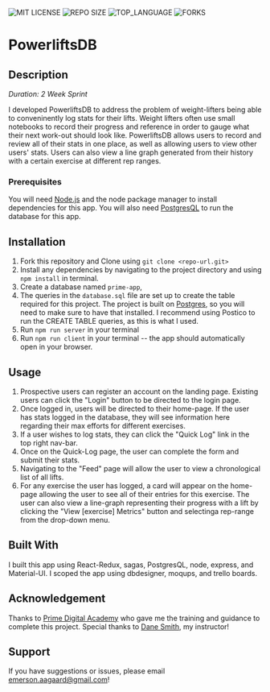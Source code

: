 ![MIT LICENSE](https://img.shields.io/github/license/scottbromander/the_marketplace.svg?style=flat-square)
![REPO SIZE](https://img.shields.io/github/repo-size/scottbromander/the_marketplace.svg?style=flat-square)
![TOP_LANGUAGE](https://img.shields.io/github/languages/top/scottbromander/the_marketplace.svg?style=flat-square)
![FORKS](https://img.shields.io/github/forks/scottbromander/the_marketplace.svg?style=social)

# PowerliftsDB

## Description

_Duration: 2 Week Sprint_

I developed PowerliftsDB to address the problem of weight-lifters being able to conveninently log stats for their lifts. Weight lifters often use small notebooks to record their progress and reference in order to gauge what their next work-out should look like. PowerliftsDB allows users to record and review all of their stats in one place, as well as allowing users to view other users' stats. Users can also view a line graph generated from their history with a certain exercise at different rep ranges.

### Prerequisites

You will need [Node.js](https://nodejs.org/en/) and the node package manager to install dependencies for this app.
You will also need [PostgresQL](https://www.postgresql.org/) to run the database for this app.

## Installation

1. Fork this repository and Clone using `git clone <repo-url.git>`
2. Install any dependencies by navigating to the project directory and using `npm install` in terminal.
3. Create a database named `prime-app`,
4. The queries in the `database.sql` file are set up to create the table required for this project.
   The project is built on [Postgres](https://www.postgresql.org/download/), so you will need to make sure to have that installed.
   I recommend using Postico to run the CREATE TABLE queries, as this is what I used.
7. Run `npm run server` in your terminal
8. Run `npm run client` in your terminal -- the app should automatically open in your browser.

## Usage

1. Prospective users can register an account on the landing page. Existing users can click the "Login" button to be directed to the login page.
2. Once logged in, users will be directed to their home-page. If the user has stats logged in the database, they will see information here regarding their max efforts for different exercises.
3. If a user wishes to log stats, they can click the "Quick Log" link in the top right nav-bar.
4. Once on the Quick-Log page, the user can complete the form and submit their stats.
5. Navigating to the "Feed" page will allow the user to view a chronological list of all lifts.
6. For any exercise the user has logged, a card will appear on the home-page allowing the user to see all of their entries for this exercise. The user can also view a line-graph representing their progress with a lift by clicking the "View [exercise] Metrics" button and selectinga rep-range from the drop-down menu.

## Built With

I built this app using React-Redux, sagas, PostgresQL, node, express, and Material-UI. I scoped the app using dbdesigner, moqups, and trello boards.

## Acknowledgement
Thanks to [Prime Digital Academy](www.primeacademy.io) who gave me the training and guidance to complete this project. Special thanks to [Dane Smith](https://github.com/DoctorHowser), my instructor!

## Support
If you have suggestions or issues, please email [emerson.aagaard@gmail.com](emerson.aagaard@gmail.com)!

